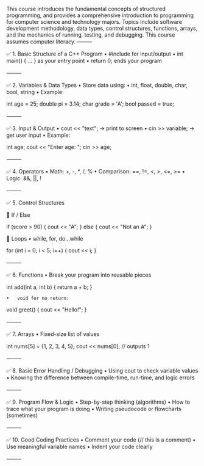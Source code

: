 This course introduces the fundamental concepts of structured programming, and provides a comprehensive introduction to programming for computer science and technology majors. Topics include software development methodology, data types, control structures, functions, arrays, and the mechanics of running, testing, and debugging. This course assumes computer literacy.
⸻

✅ 1. Basic Structure of a C++ Program
• #include <iostream> for input/output
• int main() { ... } as your entry point
• return 0; ends your program

⸻

✅ 2. Variables & Data Types
• Store data using:
• int, float, double, char, bool, string
• Example:

int age = 25;
double pi = 3.14;
char grade = 'A';
bool passed = true;

⸻

✅ 3. Input & Output
• cout << "text"; → print to screen
• cin >> variable; → get user input
• Example:

int age;
cout << "Enter age: ";
cin >> age;

⸻

✅ 4. Operators
• Math: +, -, \*, /, %
• Comparison: ==, !=, <, >, <=, >=
• Logic: &&, ||, !

⸻

✅ 5. Control Structures

🧭 If / Else

if (score > 90) {
cout << "A";
} else {
cout << "Not an A";
}

🔁 Loops
• while, for, do...while

for (int i = 0; i < 5; i++) {
cout << i;
}

⸻

✅ 6. Functions
• Break your program into reusable pieces

int add(int a, int b) {
return a + b;
}

    •	void for no return:

void greet() {
cout << "Hello!";
}

⸻

✅ 7. Arrays
• Fixed-size list of values

int nums[5] = {1, 2, 3, 4, 5};
cout << nums[0]; // outputs 1

⸻

✅ 8. Basic Error Handling / Debugging
• Using cout to check variable values
• Knowing the difference between compile-time, run-time, and logic errors

⸻

✅ 9. Program Flow & Logic
• Step-by-step thinking (algorithms)
• How to trace what your program is doing
• Writing pseudocode or flowcharts (sometimes)

⸻

✅ 10. Good Coding Practices
• Comment your code (// this is a comment)
• Use meaningful variable names
• Indent your code clearly

⸻
